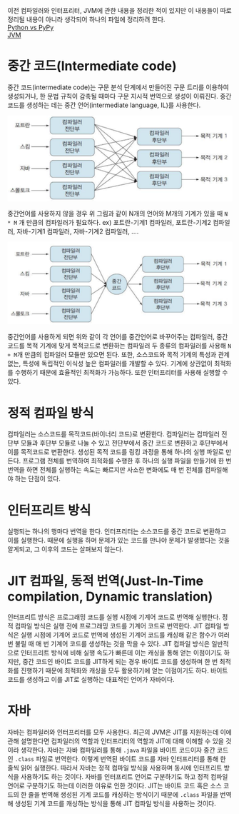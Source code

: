 이전 컴파일러와 인터프리터, JVM에 관한 내용을 정리한 적이 있지만 이 내용들이 따로 정리될 내용이 아니라 생각되어 하나의 파일에 정리하려 한다.  
[Python vs PyPy](./프로그래밍/Python_vs_PyPy.md)  
[JVM](./백엔드/자바/JVM.md)

# 중간 코드(Intermediate code)

중간 코드(intermediate code)는 구문 분석 단계에서 만들어진 구문 트리를 이용하여 생성되거나, 한 문법 규칙이 감축될 때마다 구문 지시적 번역으로 생성이 이뤄진다. 중간 코드를 생성하는 데는 중간 언어(intermediate language, IL)를 사용한다.

![중간언어가 없을 때](./assets_컴파일러_인터프리터/NxM_compiler.png)

중간언어를 사용하지 않을 경우 위 그림과 같이 N개의 언어와 M개의 기계가 있을 때 `N * M` 개 만큼의 컴파일러가 필요하다. ex) 포트란-기계1 컴파일러, 포트란-기계2 컴파일러, 자바-기계1 컴파일러, 자바-기계2 컴파일러, ....

![중간언어를 사용할 때](./assets_컴파일러_인터프리터/N+M_compiler.png)

중간언어를 사용하게 되면 위와 같이 각 언어를 중간언어로 바꾸어주는 컴파일러, 중간코드를 목적 기계에 맞게 목적코드로 변환하는 컴파일러 두 종류의 컴파일러를 사용해 `N + M`개 만큼의 컴파일러 모듈만 있으면 된다. 또한, 소스코드와 목적 기계의 특성과 관계없는, 특성에 독립적인 이식성 높은 컴파일러를 개발할 수 있다. 기계에 상관없이 최적화를 수행하기 때문에 효율적인 최적화가 가능하다. 또한 인터프리터를 사용해 실행할 수 있다.

# 정적 컴파일 방식

컴파일러는 소스코드를 목적코드(바이너리 코드)로 변환한다. 컴파일러는 컴파일러 전단부 모듈과 후단부 모듈로 나눌 수 있고 전단부에서 중간 코드로 변환하고 후단부에서 이를 목적코드로 변환한다. 생성된 목적 코드를 링킹 과정을 통해 하나의 실행 파일로 만든다. 프로그램 전체를 번역하여 최적화를 수행한 후 하나의 실행 파일을 만들기에 한 번 번역을 하면 전체를 실행하는 속도는 빠르지만 사소한 변화에도 매 번 전체를 컴파일해야 하는 단점이 있다.

# 인터프리트 방식

실행되는 하나의 행마다 번역을 한다. 인터프리터는 소스코드를 중간 코드로 변환하고 이를 실행한다. 때문에 실행을 하며 문제가 있는 코드를 만나야 문제가 발생했다는 것을 알게되고, 그 이후의 코드는 살펴보지 않는다.

# JIT 컴파일, 동적 번역(Just-In-Time compilation, Dynamic translation)

인터프리트 방식은 프로그래밍 코드를 실행 시점에 기계어 코드로 번역해 실행한다. 정적 컴파일 방식은 실행 전에 프로그래밍 코드를 기계어 코드로 번역한다. JIT 컴파일 방식은 실행 시점에 기계어 코드로 번역에 생성된 기계어 코드를 캐싱해 같은 함수가 여러번 불릴 때 매 번 기계어 코드를 생성하는 것을 막을 수 있다. JIT 컴파일 방식은 일반적으로 인터프리트 방식에 비해 실행 속도가 빠른데 이는 캐싱을 통해 얻는 이점이기도 하지만, 중간 코드인 바이트 코드를 JIT하게 되는 경우 바이트 코드를 생성하며 한 번 최적화를 진행하기 때문에 최적화와 캐싱을 모두 활용하기에 얻는 이점이기도 하다. 바이트 코드를 생성하고 이를 JIT로 실행하는 대표적인 언어가 자바이다.

# 자바

자바는 컴파일러와 인터프리터를 모두 사용한다. 최근의 JVM은 JIT를 지원하는데 이에 관해 설명한다면 컴파일러의 역할과 인터프리터의 역할과 JIT에 대해 이해할 수 있을 것이라 생각한다. 자바는 자바 컴파일러를 통해 `.java` 파일을 바이트 코드이자 중간 코드인 `.class` 파일로 번역한다. 이렇게 번역된 바이트 코드를 자바 인터프리터를 통해 한 줄씩 읽어 실행한다. 따라서 자바는 정적 컴파일 방식을 사용하며 동시에 인터프리트 방식을 사용하기도 하는 것이다. 자바를 인터프리트 언어로 구분하기도 하고 정적 컴파일 언어로 구분하기도 하는데 이러한 이유로 인한 것이다. JIT는 바이트 코드 혹은 소스 코드의 한 줄을 번역해 생성된 기계 코드를 캐싱하는 방식이기 때문에 `.class` 파일을 번역해 생성된 기계 코드를 캐싱하는 방식을 통해 JIT 컴파일 방식을 사용하는 것이다.

